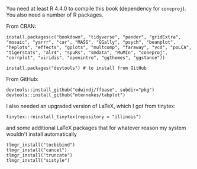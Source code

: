 You need at least R 4.4.0 to compile this book (dependency for `coneproj`). You also need a number of R packages.   

From CRAN:

```
install.packages(c("bookdown", "tidyverse", "pander", "gridExtra", "mosaic", "yarrr", "car", "MASS", "GGally", "psych", "beanplot", "heplots", "effects", "gplots", "multcomp", "faraway", "vcd", "poLCA", "tigerstats", "alr4", "spuRs", "smdata", "MuMIn", "coneproj", "corrplot", "viridis", "openintro", "ggthemes", "ggstance"))

install.packages("devtools") # to install from GitHub
```

From GitHub:

```
devtools::install_github("edwindj/ffbase", subdir="pkg")
devtools::install_github("mtennekes/tabplot")
```

I also needed an upgraded version of LaTeX, which I got from tinytex:

```
tinytex::reinstall_tinytex(repository = "illinois")
```

and some additional LaTeX packages that for whatever reason my system wouldn't install automatically

```
tlmgr_install("tocbibind")
tlmgr_install("cancel")
tlmgr_install("truncate")
tlmgr_install("sistyle")
```


